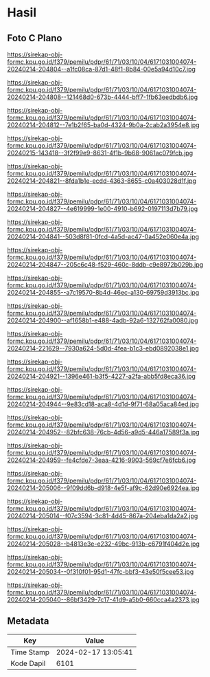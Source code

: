 # Hasil

## Foto C Plano

https://sirekap-obj-formc.kpu.go.id/f379/pemilu/pdpr/61/71/03/10/04/6171031004074-20240214-204804--a1fc08ca-87d1-48f1-8b84-00e5a94d10c7.jpg

https://sirekap-obj-formc.kpu.go.id/f379/pemilu/pdpr/61/71/03/10/04/6171031004074-20240214-204808--121468d0-673b-4444-bff7-1fb63eedbdb6.jpg

https://sirekap-obj-formc.kpu.go.id/f379/pemilu/pdpr/61/71/03/10/04/6171031004074-20240214-204812--7e1b2f65-ba0d-4324-9b0a-2cab2a3954e8.jpg

https://sirekap-obj-formc.kpu.go.id/f379/pemilu/pdpr/61/71/03/10/04/6171031004074-20240215-143418--3f2f99e9-8631-4f1b-9b68-9061ac079fcb.jpg

https://sirekap-obj-formc.kpu.go.id/f379/pemilu/pdpr/61/71/03/10/04/6171031004074-20240214-204821--8fda1b1e-ecdd-4363-8655-c0a403028d1f.jpg

https://sirekap-obj-formc.kpu.go.id/f379/pemilu/pdpr/61/71/03/10/04/6171031004074-20240214-204827--4e619999-1e00-4910-b692-0197113d7b79.jpg

https://sirekap-obj-formc.kpu.go.id/f379/pemilu/pdpr/61/71/03/10/04/6171031004074-20240214-204841--503d8f81-0fcd-4a5d-ac47-0a452e060e4a.jpg

https://sirekap-obj-formc.kpu.go.id/f379/pemilu/pdpr/61/71/03/10/04/6171031004074-20240214-204847--205c6c48-f529-460c-8ddb-c9e8972b029b.jpg

https://sirekap-obj-formc.kpu.go.id/f379/pemilu/pdpr/61/71/03/10/04/6171031004074-20240214-204855--a7c19570-8b4d-46ec-a130-69759d3913bc.jpg

https://sirekap-obj-formc.kpu.go.id/f379/pemilu/pdpr/61/71/03/10/04/6171031004074-20240214-204900--af1658b1-e488-4adb-92a6-132762fa0080.jpg

https://sirekap-obj-formc.kpu.go.id/f379/pemilu/pdpr/61/71/03/10/04/6171031004074-20240214-221629--7930a624-5d0d-4fea-b1c3-ebd0892038e1.jpg

https://sirekap-obj-formc.kpu.go.id/f379/pemilu/pdpr/61/71/03/10/04/6171031004074-20240214-204921--1396e461-b3f5-4227-a2fa-abb5fd8eca36.jpg

https://sirekap-obj-formc.kpu.go.id/f379/pemilu/pdpr/61/71/03/10/04/6171031004074-20240214-204944--9e83cd18-aca8-4d1d-9f71-68a05aca84ed.jpg

https://sirekap-obj-formc.kpu.go.id/f379/pemilu/pdpr/61/71/03/10/04/6171031004074-20240214-204952--82bfc638-76cb-4d56-a9d5-446a17589f3a.jpg

https://sirekap-obj-formc.kpu.go.id/f379/pemilu/pdpr/61/71/03/10/04/6171031004074-20240214-204959--fe4cfde7-3eaa-4216-9903-569cf7e6fcb6.jpg

https://sirekap-obj-formc.kpu.go.id/f379/pemilu/pdpr/61/71/03/10/04/6171031004074-20240214-205006--9f09dd6b-d918-4e5f-af9c-62d90e6924ea.jpg

https://sirekap-obj-formc.kpu.go.id/f379/pemilu/pdpr/61/71/03/10/04/6171031004074-20240214-205014--f07c3594-3c81-4d45-867a-204eba1da2a2.jpg

https://sirekap-obj-formc.kpu.go.id/f379/pemilu/pdpr/61/71/03/10/04/6171031004074-20240214-205028--b4813e3e-e232-49bc-913b-c6791f404d2e.jpg

https://sirekap-obj-formc.kpu.go.id/f379/pemilu/pdpr/61/71/03/10/04/6171031004074-20240214-205034--0f310f01-95d1-47fc-bbf3-43e50f5cee53.jpg

https://sirekap-obj-formc.kpu.go.id/f379/pemilu/pdpr/61/71/03/10/04/6171031004074-20240214-205040--86bf3429-7c17-41d9-a5b0-660cca4a2373.jpg


## Metadata

| Key        | Value               |
| ---------- | ------------------- |
| Time Stamp | 2024-02-17 13:05:41 |
| Kode Dapil | 6101                |



